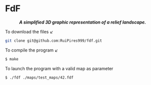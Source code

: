 # FdF

<p align="center">
	<b><i>A simplified 3D graphic representation of a relief landscape.</i></b><br>
</p>


To download the files ↙️
```bash
git clone git@github.com:RuiPires999/fdf.git
```

To compile the program ↙️

```bash
$ make
```

To launch the program with a valid map as parameter
```bash
$ ./fdf ./maps/test_maps/42.fdf
```
